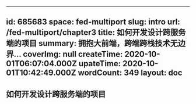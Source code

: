 
---
id: 685683
space: fed-multiport
slug: intro
url: /fed-multiport/chapter3
title: 如何开发设计跨服务端的项目
summary: 拥抱大前端，跨端跨栈技术无边界...
coverImg: null
createTime: 2020-10-01T06:07:04.000Z 
upateTime: 2020-10-01T10:42:49.000Z
wordCount: 349
layout: doc
---

## 如何开发设计跨服务端的项目

